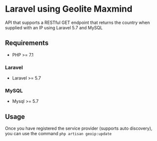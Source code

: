 # Laravel using Geolite Maxmind
API that supports a RESTful GET endpoint that returns the country when supplied with an IP using Laravel 5.7 and MySQL

## Requirements

* PHP >= 7.1

### Laravel

* Laravel >= 5.7

### MySQL

* Mysql >= 5.7

## Usage

Once you have registered the service provider (supports auto discovery), you can use the command `php artisan geoip:update`
